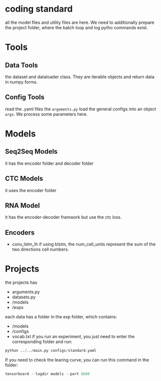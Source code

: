 # coding standard
all the model files and utility files are here. We need to additionally prepare the project folder, where the batch loop and log pytho commands exist.

# Tools
## Data Tools
the dataset and dataloader class. They are iterable objects and return data in numpy forms.

## Config Tools
read the .yaml files
the `arguments.py` load the general configs into an object `args`. We process some parameters here.


# Models
## Seq2Seq Models
it has the encoder folder and decoder folder


## CTC Models
it uses the encoder folder

## RNA Model
it has the encoder-decoder framwork but use the ctc loss.

## Encoders
- conv_lstm_lh
if using blstm, the num_cell_units represent the sum of the two directions cell numbers. 

# Projects
the projects has
- arguments.py
- datasets.py
- /models
- /exps

each data has a folder in the exp folder, which contains:
- /models
- /configs
- vocab.txt
if you run an experiment, you just need to enter the corresponding folder and run:
```python
python ../../main.py configs/standard.yaml
```
If you need to check the learing curve, you can run this command in the folder:
```python
tensorboard --logdir models --port 8888
```
